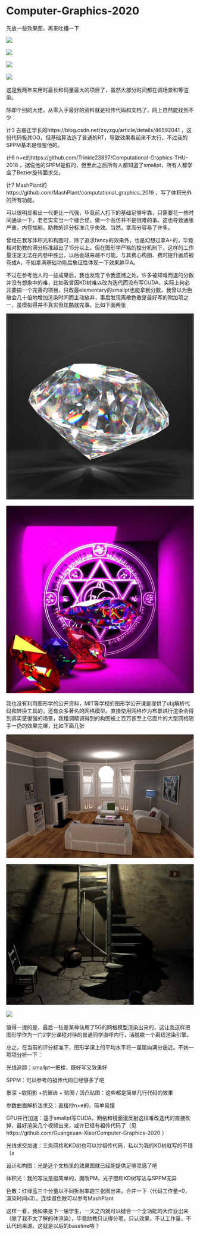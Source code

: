 # Computer-Graphics-2020

先放一些效果图，再来吐槽一下

![](result/scene2_PT_DOF.bmp)

![](result/scene2_PT_SPPM.bmp)

![](result/scene3_2_SPPM_VOLUME.bmp)

![](result/scene4_SPPM_VOLUME.bmp)

这是我两年来用时最长和码量最大的项目了，虽然大部分时间都在调场景和等渲染。

除却个别的大佬，从零入手最好的资料就是祖传代码和文档了，网上自然能找到不少：

计3 古裔正学长的https://blog.csdn.net/zsyzgu/article/details/46592041 ，这份代码极其OO，但基础算法选了普通的RT，导致效果看起来不太行，不过我的SPPM基本是借鉴他的。

计6 n+e的https://github.com/Trinkle23897/Computational-Graphics-THU-2018 ，据说他的SPPM是假的，但至此之后所有人都知道了smallpt，所有人都学会了Bezier旋转面求交。

计7 MashPlant的https://github.com/MashPlant/computational_graphics_2019 ，写了体积光外的所有功能。

可以很明显看出一代更比一代强，毕竟前人打下的基础足够牢靠，只需要花一些时间通读一下，老老实实当一个缝合怪，做一个高仿并不是很难的事。这也导致通胀严重，内卷加剧，助教的评分标准几乎失效。当然，拿高分容易了许多。

曾经在我写体积光和构图时，除了追求fancy的效果外，也是幻想过拿A+的，毕竟相对助教的满分标准超出了15分以上。但在图形学严格的控分机制下，这样的工作量注定无法在内卷中胜出，以后会越来越不可能。与其费心构图、费时提升画质被卷成A，不如拿满基础功能后象征性体现一下效果躺平A。

不过在参考他人的一些成果后，我也发现了令我遗憾之处。许多被知难而退的分数并没有想象中的难，比如我曾因KD树难以改为迭代而没有写CUDA，实际上何必非要搞一个完善的项目，只改最elementary的smallpt也能拿到分数。我曾以为色散会几十倍地增加渲染时间而主动放弃，事后发现离散色散是最好写的附加项之一，虽模拟得并不真实但炫酷就完事。比如下面两张

![](1.bmp)

![](1.jpg)

我也没有利用图形学的公开资料，MIT等学校的图形学公开课是提供了obj解析代码和转换工具的，还有众多著名的网格模型。直接使用网格作为布景进行渲染会得到真实感很强的场景，我粗调精调得到的构图被上百万甚至上亿面片的大型网格随手一扔的效果完爆，比如下面几张

![](2.bmp)

![](2.jpg)

![](3.jpg)

值得一提的是，最后一张是某神仙用了5G的网格模型渲染出来的，这让我这样把图形学作为一门2学分课程对待的普通同学直呼内行，活脱脱一个离线渲染引擎。

总之，在当前的评分标准下，图形学课上的平均水平将一届届向满分逼近。不妨一项项分析一下：

光线追踪：smallpt一把梭，既好写又效果好

SPPM：可以参考的祖传代码已经够多了吧

景深 +软阴影 +抗锯齿 + 贴图 / 凹凸贴图：这些都是简单几行代码的效果

参数曲面解析法求交：直接抄n+e的，简单易懂

GPU并行加速：基于smallpt写CUDA，网格和镜面漫反射这样难改迭代的直接砍掉，最好渲染几个视频出来，或许已经有祖传代码了（见https://github.com/Guangxuan-Xiao/Computer-Graphics-2020 ）

光线求交加速：三角网格和KD树也可以抄祖传代码，私以为我的KD树就写的不错（x

设计和构图：光是这个文档里的效果图就已经能提供足够灵感了吧

体积光：我的写法是挺简单的，魔改PM，光子图和KD树写法与SPPM无异

色散：红绿蓝三个分量以不同折射率跑三张图出来，合并一下（代码工作量≈0，渲染时间x3）。连续谱色散可以参考MashPlant

这样一看，我如果是下一届学生，一天之内就可以缝合一个全功能的大作业出来（除了我不太了解的体渲染），毕竟助教只认得分项，只认效果，不认工作量，不认代码来源。这就是以后的baseline咯？
